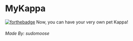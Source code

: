 # MyKappa
[![forthebadge](http://forthebadge.com/images/badges/powered-by-watergate.svg)](http://forthebadge.com)
Now, you can have your very own pet Kappa!

###### Made By: sudomoose
